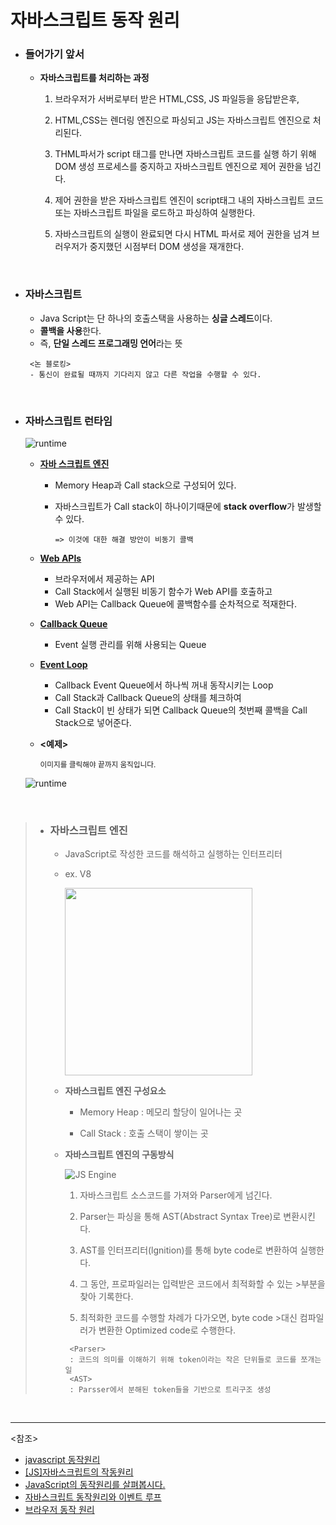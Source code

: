 # 자바스크립트 동작 원리

- ### 들어가기 앞서

  - **자바스크립트를 처리하는 과정**
    1. 브라우저가 서버로부터 받은 HTML,CSS, JS 파일등을 응답받은후,
    
    2. HTML,CSS는 렌더링 엔진으로 파싱되고 JS는 자바스크립트 엔진으로 처리된다.
    
    3. THML파서가 script 태그를 만나면 자바스크립트 코드를 실행 하기 위해 DOM 생성 프로세스를 중지하고 자바스크립트 엔진으로 제어 권한을 넘긴다.
    4. 제어 권한을 받은 자바스크립트 엔진이 script태그 내의 자바스크립트 코드 또는 자바스크립트 파일을 로드하고 파싱하여 실행한다. 
    5. 자바스크립트의 실행이 완료되면 다시 HTML 파서로 제어 권한을 넘겨 브러우저가 중지했던 시점부터 DOM 생성을 재개한다.

<br>

- ### 자바스크립트

  - Java Script는 단 하나의 호출스택을 사용하는 **싱글 스레드**이다.
  - **콜백을 사용**한다.
  - 즉, **단일 스레드 프로그래밍 언어**라는 뜻

   ~~~
    <논 블로킹>
    - 통신이 완료될 때까지 기다리지 않고 다른 작업을 수행할 수 있다.
   ~~~

<br>


- ### 자바스크립트 런타임

  ![runtime](https://user-images.githubusercontent.com/58902042/104404050-2988f500-559d-11eb-8ee3-febb9b08da31.PNG)

  - **<u>자바 스크립트 엔진</u>**

    - Memory Heap과 Call stack으로 구성되어 있다.
    
    - 자바스크립트가 Call stack이 하나이기때문에 **stack overflow**가 발생할 수 있다.
    
      `=> 이것에 대한 해결 방안이 비동기 콜백`
  - **<u> Web APIs</u>**
    
    - 브라우저에서 제공하는 API
    - Call Stack에서 실행된 비동기 함수가 Web API를 호출하고
    - Web API는 Callback Queue에 콜백함수를 순차적으로 적재한다.
    
  - **<u> Callback Queue</u>**

    - Event 실행 관리를 위해 사용되는 Queue

  - **<u> Event Loop</u>**

    - Callback Event Queue에서 하나씩 꺼내 동작시키는 Loop
    - Call Stack과 Callback Queue의 상태를 체크하여 
    - Call Stack이 빈 상태가 되면 Callback Queue의 첫번째 콜백을 Call Stack으로 넣어준다.
    
  - **<예제>**
  
    <small>이미지를 클릭해야 끝까지 움직입니다.</small>
  
  ![runtime](https://beomy.github.io/assets/img/posts/javascript/javascript_runtime_settimeout.gif)
  

<br>

>- ### 자바스크립트 엔진
>
>   - JavaScript로 작성한 코드를 해석하고 실행하는 인터프리터
>   
>   - ex. V8
>
>       <img src = "https://user-images.githubusercontent.com/58902042/104337354-bea5d280-5538-11eb-95a1-66e502815913.PNG" height=300 width=300>
>
>   - **자바스크립트 엔진 구성요소**
>
>     - Memory Heap : 메모리 할당이 일어나는 곳
>
>     - Call Stack : 호출 스택이 쌓이는 곳
>
>
>
>
>   - **자바스크립트 엔진의 구동방식**
>
>     ![JS Engine](https://user-images.githubusercontent.com/58902042/104334094-4ee21880-5535-11eb-8ccb-c6bd59f200e4.PNG)
>
>     1. 자바스크립트 소스코드를 가져와 Parser에게 넘긴다.
>
>     2. Parser는 파싱을 통해 AST(Abstract Syntax Tree)로 변환시킨다.
>
>     3. AST를 인터프리터(lgnition)를 통해 byte code로 변환하여 실행한다.
>
>     4. 그 동안, 프로파일러는 입력받은 코드에서 최적화할 수 있는 >부분을 찾아 기록한다.
>
>     5. 최적화한 코드를 수행할 차례가 다가오면, byte code >대신 컴파일러가 변환한 Optimized code로 수행한다.
>      ~~~
>       <Parser>
>       : 코드의 의미를 이해하기 위해 token이라는 작은 단위들로 코드를 쪼개는 일
>       <AST>
>       : Parsser에서 분해된 token들을 기반으로 트리구조 생성
>      ~~~



<br>

----------

<참조>

- [javascript 동작원리](https://velog.io/@namezin/javascript-%EB%8F%99%EC%9E%91-%EC%9B%90%EB%A6%AC)
- [[JS]자바스크립트의 작동원리](https://frontcode.tistory.com/30?category=685416)
- [JavaScript의 동작원리를 살펴봅시다.](https://medium.com/humanscape-tech/javascript-%EB%8F%99%EC%9E%91%EC%9B%90%EB%A6%AC%EB%A5%BC-%EC%82%B4%ED%8E%B4%EB%B4%85%EC%8B%9C%EB%8B%A4-aef465c9c43)
- [자바스크립트 동작원리와 이벤트 루프](https://kyung-a.tistory.com/11)
- [브라우저 동작 원리](https://poiemaweb.com/js-browser)

